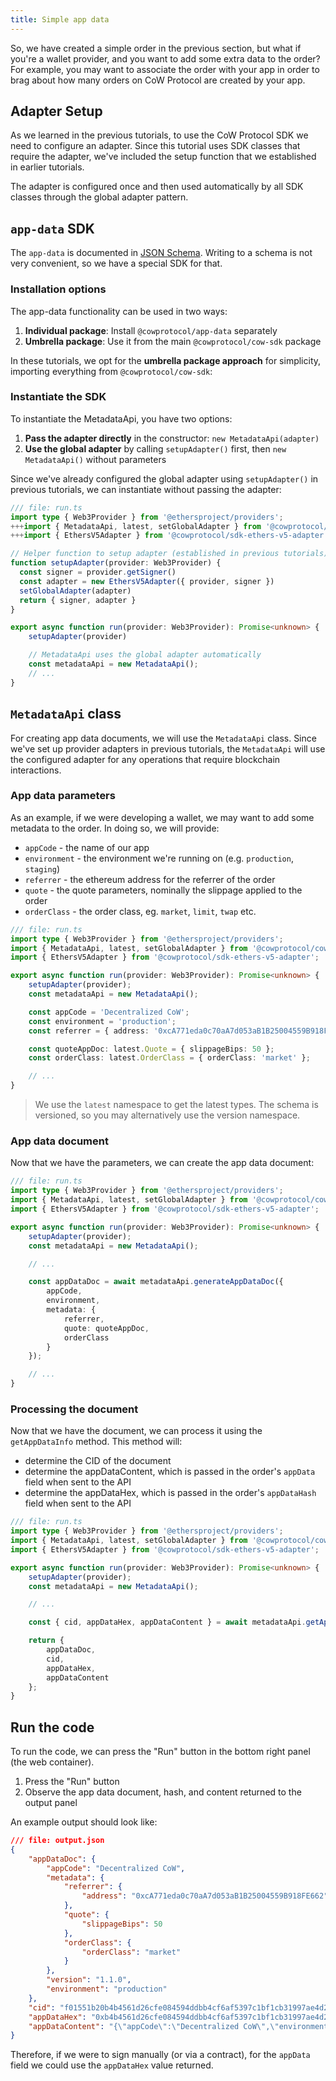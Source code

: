 ```yaml
---
title: Simple app data
---
```


So, we have created a simple order in the previous section, but what if you're a wallet provider, and you want to add some extra data to the order? For example, you may want to associate the order with your app in order to brag about how many orders on CoW Protocol are created by your app.

## Adapter Setup

As we learned in the previous tutorials, to use the CoW Protocol SDK we need to configure an adapter. Since this tutorial uses SDK classes that require the adapter, we've included the setup function that we established in earlier tutorials.

The adapter is configured once and then used automatically by all SDK classes through the global adapter pattern.

## `app-data` SDK

The `app-data` is documented in [JSON Schema](https://docs.cow.fi/cow-protocol/reference/core/intents/app-data#schema). Writing to a schema is not very convenient, so we have a special SDK for that.

### Installation options

The app-data functionality can be used in two ways:

1. **Individual package**: Install `@cowprotocol/app-data` separately
2. **Umbrella package**: Use it from the main `@cowprotocol/cow-sdk` package

In these tutorials, we opt for the **umbrella package approach** for simplicity, importing everything from `@cowprotocol/cow-sdk`:

### Instantiate the SDK

To instantiate the MetadataApi, you have two options:

1. **Pass the adapter directly** in the constructor: `new MetadataApi(adapter)`
2. **Use the global adapter** by calling `setupAdapter()` first, then `new MetadataApi()` without parameters

Since we've already configured the global adapter using `setupAdapter()` in previous tutorials, we can instantiate without passing the adapter:

```typescript
/// file: run.ts
import type { Web3Provider } from '@ethersproject/providers';
+++import { MetadataApi, latest, setGlobalAdapter } from '@cowprotocol/cow-sdk';+++
+++import { EthersV5Adapter } from '@cowprotocol/sdk-ethers-v5-adapter';+++

// Helper function to setup adapter (established in previous tutorials)
function setupAdapter(provider: Web3Provider) {
  const signer = provider.getSigner()
  const adapter = new EthersV5Adapter({ provider, signer })
  setGlobalAdapter(adapter)
  return { signer, adapter }
}

export async function run(provider: Web3Provider): Promise<unknown> {
    setupAdapter(provider)

    // MetadataApi uses the global adapter automatically
    const metadataApi = new MetadataApi();
    // ...
}
```

## `MetadataApi` class

For creating app data documents, we will use the `MetadataApi` class. Since we've set up provider adapters in previous tutorials, the `MetadataApi` will use the configured adapter for any operations that require blockchain interactions.

### App data parameters

As an example, if we were developing a wallet, we may want to add some metadata to the order. In doing so, we will provide:

- `appCode` - the name of our app
- `environment` - the environment we're running on (e.g. `production`, `staging`)
- `referrer` - the ethereum address for the referrer of the order
- `quote` - the quote parameters, nominally the slippage applied to the order
- `orderClass` - the order class, eg. `market`, `limit`, `twap` etc.

```typescript
/// file: run.ts
import type { Web3Provider } from '@ethersproject/providers';
import { MetadataApi, latest, setGlobalAdapter } from '@cowprotocol/cow-sdk';
import { EthersV5Adapter } from '@cowprotocol/sdk-ethers-v5-adapter';

export async function run(provider: Web3Provider): Promise<unknown> {
	setupAdapter(provider);
	const metadataApi = new MetadataApi();

	const appCode = 'Decentralized CoW';
	const environment = 'production';
	const referrer = { address: '0xcA771eda0c70aA7d053aB1B25004559B918FE662' };

	const quoteAppDoc: latest.Quote = { slippageBips: 50 };
	const orderClass: latest.OrderClass = { orderClass: 'market' };

	// ...
}
```

> We use the `latest` namespace to get the latest types. The schema is versioned, so you may alternatively use the version namespace.

### App data document

Now that we have the parameters, we can create the app data document:

```typescript
/// file: run.ts
import type { Web3Provider } from '@ethersproject/providers';
import { MetadataApi, latest, setGlobalAdapter } from '@cowprotocol/cow-sdk';
import { EthersV5Adapter } from '@cowprotocol/sdk-ethers-v5-adapter';

export async function run(provider: Web3Provider): Promise<unknown> {
	setupAdapter(provider);
	const metadataApi = new MetadataApi();

	// ...

	const appDataDoc = await metadataApi.generateAppDataDoc({
		appCode,
		environment,
		metadata: {
			referrer,
			quote: quoteAppDoc,
			orderClass
		}
	});

	// ...
}
```

### Processing the document

Now that we have the document, we can process it using the `getAppDataInfo` method. This method will:

- determine the CID of the document
- determine the appDataContent, which is passed in the order's `appData` field when sent to the API
- determine the appDataHex, which is passed in the order's `appDataHash` field when sent to the API

```typescript
/// file: run.ts
import type { Web3Provider } from '@ethersproject/providers';
import { MetadataApi, latest, setGlobalAdapter } from '@cowprotocol/cow-sdk';
import { EthersV5Adapter } from '@cowprotocol/sdk-ethers-v5-adapter';

export async function run(provider: Web3Provider): Promise<unknown> {
	setupAdapter(provider);
	const metadataApi = new MetadataApi();

	// ...

	const { cid, appDataHex, appDataContent } = await metadataApi.getAppDataInfo(appDataDoc);

	return {
		appDataDoc,
		cid,
		appDataHex,
		appDataContent
	};
}
```

## Run the code

To run the code, we can press the "Run" button in the bottom right panel (the web container).

1. Press the "Run" button
2. Observe the app data document, hash, and content returned to the output panel

An example output should look like:

```json
/// file: output.json
{
	"appDataDoc": {
		"appCode": "Decentralized CoW",
		"metadata": {
			"referrer": {
				"address": "0xcA771eda0c70aA7d053aB1B25004559B918FE662"
			},
			"quote": {
				"slippageBips": 50
			},
			"orderClass": {
				"orderClass": "market"
			}
		},
		"version": "1.1.0",
		"environment": "production"
	},
	"cid": "f01551b20b4b4561d26cfe084594ddbb4cf6af5397c1bf1cb31997ae4d2a82325eeda8f6d",
	"appDataHex": "0xb4b4561d26cfe084594ddbb4cf6af5397c1bf1cb31997ae4d2a82325eeda8f6d",
	"appDataContent": "{\"appCode\":\"Decentralized CoW\",\"environment\":\"production\",\"metadata\":{\"orderClass\":{\"orderClass\":\"market\"},\"quote\":{\"slippageBips\":50},\"referrer\":{\"address\":\"0xcA771eda0c70aA7d053aB1B25004559B918FE662\"}},\"version\":\"1.1.0\"}"
}
```

Therefore, if we were to sign manually (or via a contract), for the `appData` field we could use the `appDataHex` value returned.
